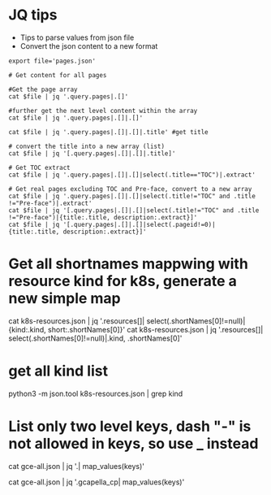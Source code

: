 # JQ tips

* Tips to parse values from json file
* Convert the json content to a new format

```
export file='pages.json'

# Get content for all pages

#Get the page array
cat $file | jq '.query.pages|.[]'  

#further get the next level content within the array
cat $file | jq '.query.pages|.[]|.[]' 

cat $file | jq '.query.pages|.[]|.[]|.title' #get title

# convert the title into a new array (list)
cat $file | jq '[.query.pages|.[]|.[]|.title]' 

# Get TOC extract
cat $file | jq '.query.pages|.[]|.[]|select(.title=="TOC")|.extract' 

# Get real pages excluding TOC and Pre-face, convert to a new array
cat $file | jq '.query.pages|.[]|.[]|select(.title!="TOC" and .title !="Pre-face")|.extract'
cat $file | jq '[.query.pages|.[]|.[]|select(.title!="TOC" and .title !="Pre-face")|{title:.title, description:.extract}]'
cat $file | jq '[.query.pages|.[]|.[]|select(.pageid!=0)|{title:.title, description:.extract}]'
```
# Get all shortnames mappwing with resource kind for k8s, generate a new simple map
cat k8s-resources.json | jq '.resources[]| select(.shortNames[0]!=null)|{kind:.kind, short:.shortNames[0]}'
cat k8s-resources.json | jq '.resources[]| select(.shortNames[0]!=null)|.kind, .shortNames[0]'

# get all kind list
python3 -m json.tool k8s-resources.json | grep kind


# List only two level keys, dash "-" is not allowed in keys, so use _ instead

cat gce-all.json | jq '.| map_values(keys)' 

cat gce-all.json | jq '.gcapella_cp| map_values(keys)' 